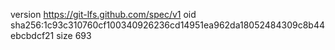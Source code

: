 version https://git-lfs.github.com/spec/v1
oid sha256:1c93c310760cf100340926236cd14951ea962da18052484309c8b44ebcbdcf21
size 693
